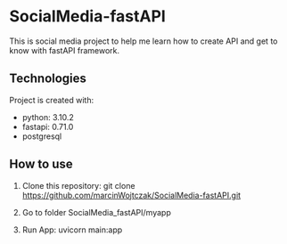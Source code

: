 # SocialMedia-fastAPI

This is social media project to help me learn how to create API and get to know with fastAPI framework.

## Technologies

Project is created with:
* python: 3.10.2
* fastapi: 0.71.0
* postgresql

## How to use

1. Clone this repository:
git clone https://github.com/marcinWojtczak/SocialMedia-fastAPI.git

2. Go to folder SocialMedia_fastAPI/myapp

3. Run App:
uvicorn main:app


